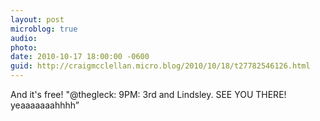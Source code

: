 ```yaml
---
layout: post
microblog: true
audio: 
photo: 
date: 2010-10-17 18:00:00 -0600
guid: http://craigmcclellan.micro.blog/2010/10/18/t27782546126.html
---
```

And it's free! "@thegleck: 9PM: 3rd and Lindsley. SEE YOU THERE! yeaaaaaaahhhh”
